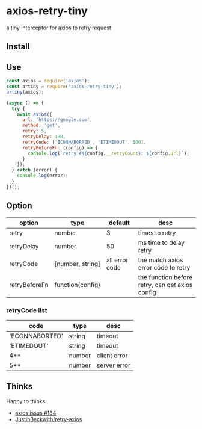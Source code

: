 # axios-retry-tiny

a tiny interceptor for axios to retry request

## Install

## Use

```javascript
const axios = require('axios');
const artiny = require('axios-retry-tiny');
artiny(axios);

(async () => {
  try {
    await axios({
      url: 'https://google.com',
      method: 'get',
      retry: 5,
      retryDelay: 100,
      retryCode: ['ECONNABORTED', 'ETIMEDOUT', 500],
      retryBeforeFn: (config) => {
        console.log(`retry #${config.__retryCount}: ${config.url}`);
      }
    });
  } catch (error) {
    console.log(error);
  }
})();
```

## Option

| option        | type             | default        | desc                                            |
|---------------|------------------|----------------|-------------------------------------------------|
| retry         | number           | 3              | times to retry                                  |
| retryDelay    | number           | 50             | ms time to delay retry                          |
| retryCode     | [number, string] | all error code | the match axios error code to retry             |
| retryBeforeFn | function(config) |                | the function before retry, can get axios config |

### retryCode list

| code           | type   | desc         |
|----------------|--------|--------------|
| 'ECONNABORTED' | string | timeout      |
| 'ETIMEDOUT'    | string | timeout      |
| 4**            | number | client error |
| 5**            | number | server error |

## Thinks
Happy to thinks
- [axios issus #164](https://github.com/axios/axios/issues/164#issuecomment-327837467)
- [JustinBeckwith/retry-axios](https://github.com/JustinBeckwith/retry-axios)